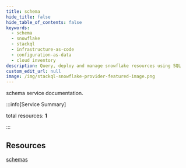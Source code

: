 ```yaml
---
title: schema
hide_title: false
hide_table_of_contents: false
keywords:
  - schema
  - snowflake
  - stackql
  - infrastructure-as-code
  - configuration-as-data
  - cloud inventory
description: Query, deploy and manage snowflake resources using SQL
custom_edit_url: null
image: /img/stackql-snowflake-provider-featured-image.png
---
```


schema service documentation.

:::info[Service Summary]

total resources: __1__  

:::

## Resources
<div class="row">
<div class="providerDocColumn">
<a href="/services/schema/schemas/">schemas</a>
</div>
<div class="providerDocColumn">

</div>
</div>